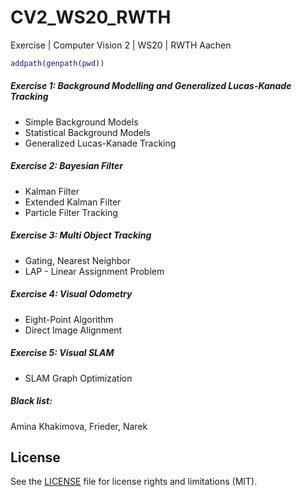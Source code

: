 # CV2_WS20_RWTH
Exercise | Computer Vision 2 | WS20 | RWTH Aachen


```matlab
addpath(genpath(pwd))
```

##### Exercise 1: Background Modelling and Generalized Lucas-Kanade Tracking
- Simple Background Models
- Statistical Background Models
- Generalized Lucas-Kanade Tracking

##### Exercise 2: Bayesian Filter
- Kalman Filter
- Extended Kalman Filter
- Particle Filter Tracking

##### Exercise 3: Multi Object Tracking
- Gating, Nearest Neighbor
- LAP - Linear Assignment Problem

##### Exercise 4: Visual Odometry
- Eight-Point Algorithm
- Direct Image Alignment

##### Exercise 5: Visual SLAM
- SLAM Graph Optimization

##### Black list:
Amina Khakimova,
Frieder,
Narek

## License

See the [LICENSE](LICENSE.md) file for license rights and limitations (MIT).
